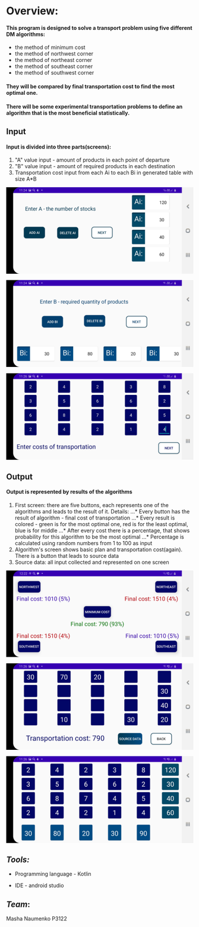 # Overview:


#### This program is designed to solve a transport problem using five different DM algorithms:

+ the method of minimum cost
+ the method of northwest corner
+ the method of northeast corner
+ the method of southeast corner
+ the method of southwest corner

#### They will be compared by final transportation cost to find the most optimal one.
#### There will be some experimental transportation problems to define an algorithm that is the most beneficial statistically.

## Input

#### Input is divided into three parts(screens):

1. "A" value input - amount of products in each point of departure
2. "B" value input - amount of required products in each destination
3.  Transportation cost input from each Ai to each Bi in generated table with size A*B


![](/app/src/main/res/drawable-v24/a_input.jpg)

![](/app/src/main/res/drawable-v24/b_input.jpg)

![](/app/src/main/res/drawable-v24/transportation_cost.jpg)

## Output


#### Output is represented by results of the algorithms

1. First screen: there are five buttons, each represents one of the algorithms and leads to the result of it.
Details: 
...* Every button has the result of algorithm - final cost of transportation 
...* Every result is colored - green is for the most optimal one, red is for the least optimal, blue is for middle
...* After every cost there is a percentage, that shows probability for this algorithm to be the most optimal
...* Percentage is calculated using random numbers from 1 to 100 as input 
2. Algorithm's screen shows basic plan and transportation cost(again). There is a button that leads to source data
3. Source data: all input collected and represented on one screen


![](/app/src/main/res/drawable-v24/five_algorithms.jpg)

![](/app/src/main/res/drawable-v24/result.jpg)

![](/app/src/main/res/drawable-v24/source_data.jpg)

## *Tools:*


+ Programming language - Kotlin

+ IDE - android studio

## *Team*:


Masha Naumenko P3122
